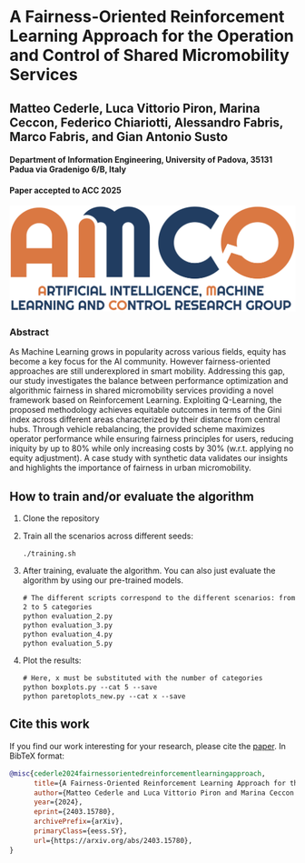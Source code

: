 # A Fairness-Oriented Reinforcement Learning Approach for the Operation and Control of Shared Micromobility Services
## Matteo Cederle, Luca Vittorio Piron, Marina Ceccon, Federico Chiariotti, Alessandro Fabris, Marco Fabris, and Gian Antonio Susto
#### Department of Information Engineering, University of Padova, 35131 Padua via Gradenigo 6/B, Italy
#### Paper accepted to ACC 2025

![](amco.png)

### Abstract
As Machine Learning grows in popularity across various fields, equity has become a key focus for the AI community. However fairness-oriented approaches are still underexplored in smart mobility. Addressing this gap, our study investigates the balance between performance optimization and algorithmic fairness in shared micromobility services providing a novel framework based on Reinforcement Learning.
Exploiting Q-Learning, the proposed methodology achieves equitable outcomes in terms of the Gini index across different areas characterized by their distance from central hubs. Through vehicle rebalancing, the provided scheme maximizes operator performance while ensuring fairness principles for users, reducing iniquity by up to 80% while only increasing costs by 30% (w.r.t. applying no equity adjustment). 
A case study with synthetic data validates our insights and highlights the importance of fairness in urban micromobility.

## How to train and/or evaluate the algorithm
1. Clone the repository

2. Train all the scenarios across different seeds: 
   ```
   ./training.sh
   ```
3. After training, evaluate the algorithm. You can also just evaluate the algorithm by using our pre-trained models.
   ```
   # The different scripts correspond to the different scenarios: from 2 to 5 categories
   python evaluation_2.py
   python evaluation_3.py
   python evaluation_4.py
   python evaluation_5.py
   ```
4. Plot the results:
   ```
   # Here, x must be substituted with the number of categories
   python boxplots.py --cat 5 --save
   python paretoplots_new.py --cat x --save
   ```

## Cite this work
If you find our work interesting for your research, please cite the [paper](https://arxiv.org/pdf/2403.15780v2). In BibTeX format:

```bibtex
@misc{cederle2024fairnessorientedreinforcementlearningapproach,
      title={A Fairness-Oriented Reinforcement Learning Approach for the Operation and Control of Shared Micromobility Services}, 
      author={Matteo Cederle and Luca Vittorio Piron and Marina Ceccon and Federico Chiariotti and Alessandro Fabris and Marco Fabris and Gian Antonio Susto},
      year={2024},
      eprint={2403.15780},
      archivePrefix={arXiv},
      primaryClass={eess.SY},
      url={https://arxiv.org/abs/2403.15780}, 
}
```
